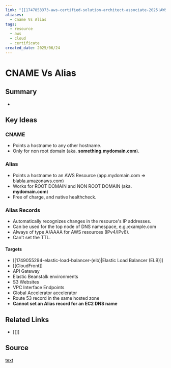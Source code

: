 ```yaml
---
link: "[[1747853373-aws-certified-solution-architect-associate-2025|AWS Certified Solution Architect Associate 2025]]"
aliases:
  - Cname Vs Alias
tags:
  - resource
  - aws
  - cloud
  - certificate
created_date: 2025/06/24
---
```

# CNAME Vs Alias
## Summary
- 
## Key Ideas
### CNAME
- Points a hostname to any other hostname.
- Only for non root domain (aka. **something.mydomain.com**).
### Alias
- Points a hostname to an AWS Resource (app.mydomain.com => blabla.amazonaws.com)
- Works for ROOT DOMAIN and NON ROOT DOMAIN (aka. **mydomain.com**)
- Free of charge, and native healthcheck.
### Alias Records
- Automatically recognizes changes in the resource's IP addresses.
- Can be used for the top node of DNS namespace, e.g.:example.com
- Always of type A/AAAA for AWS resources (IPv4/IPv6).
- Can't set the TTL.
#### Targets
- [[1749055294-elastic-load-balancer-(elb)|Elastic Load Balancer (ELB)]]
- [[CloudFront]]
- API Gateway
- Elastic Beanstalk environments
- S3 Websites
- VPC Interface Endpoints
- Global Accelerator accelerator
- Route 53 record in the same hosted zone
- **Cannot set an Alias record for an EC2 DNS name**

## Related Links
- [[]]
## Source
[text](url) 